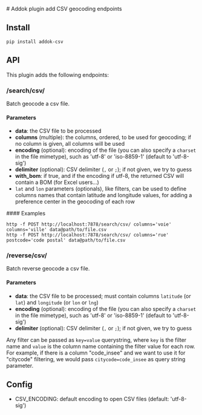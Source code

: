 # Addok plugin add CSV geocoding endpoints

## Install

    pip install addok-csv

## API

This plugin adds the following endpoints:


### /search/csv/

Batch geocode a csv file.

#### Parameters

- **data**: the CSV file to be processed
- **columns** (multiple): the columns, ordered, to be used for geocoding; if no
  column is given, all columns will be used
- **encoding** (optional): encoding of the file (you can also specify a `charset` in the
  file mimetype), such as 'utf-8' or 'iso-8859-1' (default to 'utf-8-sig')
- **delimiter** (optional): CSV delimiter (`,` or `;`); if not given, we try to
  guess
- **with_bom**: if true, and if the encoding if utf-8, the returned CSV will contain
  a BOM (for Excel users…)
- `lat` and `lon` parameters (optionals), like filters, can be used to
  define columns names that contain latitude and longitude
  values, for adding a preference center in the geocoding of each row

#### Examples

    http -f POST http://localhost:7878/search/csv/ columns='voie' columns='ville' data@path/to/file.csv
    http -f POST http://localhost:7878/search/csv/ columns='rue' postcode='code postal' data@path/to/file.csv

### /reverse/csv/

Batch reverse geocode a csv file.

#### Parameters

- **data**: the CSV file to be processed; must contain columns `latitude` (or `lat`) and
  `longitude` (or `lon` or `lng`)
- **encoding** (optional): encoding of the file (you can also specify a `charset` in the
  file mimetype), such as 'utf-8' or 'iso-8859-1' (default to 'utf-8-sig')
- **delimiter** (optional): CSV delimiter (`,` or `;`); if not given, we try to
  guess


Any filter can be passed as `key=value` querystring, where `key` is the filter
name and `value` is the column name containing the filter value for each row.
For example, if there is a column "code_insee" and we want to use it for
"citycode" filtering, we would pass `citycode=code_insee` as query string
parameter.

## Config

- CSV_ENCODING: default encoding to open CSV files (default: 'utf-8-sig')
